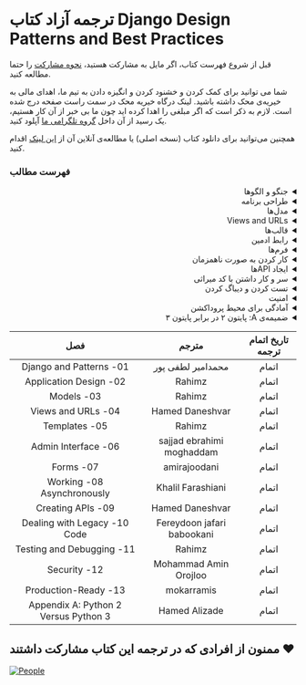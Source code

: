  # ترجمه آزاد کتاب  Django Design Patterns and Best Practices

قبل از شروع فهرست کتاب، اگر مایل به مشارکت هستید، [نحوه مشارکت](https://github.com/ftg-iran/ddpabp-persian/blob/main/CONTRIBUTING.md) را حتما مطالعه کنید.

شما می توانید برای کمک کردن و خشنود کردن و انگیزه دادن به تیم ما، اهدای مالی به خیریه‌ی محک داشته باشید.
لینک درگاه خیریه محک در سمت راست صفحه درج شده است. لازم به ذکر است که اگر مبلغی را اهدا کرده اید چون ما بی خبر از آن کار هستیم، یک رسید از آن داخل [گروه تلگرامی ما](https://t.me/dfp_farsi) آپلود کنید.

همچنین می‌توانید برای دانلود کتاب (نسخه اصلی) یا مطالعه‌ی آنلاین آن از [این لینک](https://github.com/ftg-iran/ddpabp-persian/raw/main/Book/Django_Design_Patterns_and_Best_Practices.pdf) اقدام کنید.

 
### فهرست مطالب

<div dir="rtl">
<details>
  <summary>جنگو و الگوها</summary>
  <br>
    
  - چرا جنگو؟
  - داستان جنگو 
  - جنگو چگونه کار می‌کند؟ 
  - الگو چیست؟ 
  - الگوها در این کتاب 
  - نتیجه‌گیری
</details>

<details>
  <summary>طراحی برنامه</summary>
  <br>
    
  - چگونه نیازها را جمع‌آوری کنیم؟
  - آیا شما یک داستان‌گو هستید؟ 
  - HTML mockups 
  - طراحی برنامه 
  - Best Practice ها قبل از شروع یک پروژه 
  - SuperBook - ماموریت شما، اگر بخواهید آن را بپذیرید
  - نتیجه‌گیری

</details>

<details>
  <summary>مدل‌ها</summary>
  <br>
    
  - M بزرگ‌تر از V و C است
  - شکار مدل 
  - الگوهای ساختاری 
  - الگوهای بازیابی 
  - Migrations
  - نتیجه‌گیری

</details>

<details>
  <summary>Views and URLs</summary>
  <br>
    
  - یک ویو از بالا
  - ویوهای عمومی مبتنی بر کلاس 
  - View mixin ها
  - Decorator ها 
  - الگوهای ویو 
  - طراحی URLها
  - React.js, Vue.js, و دیگر جایگزین‌های ویو
  - نتیجه‌گیری

</details>


<details>
  <summary>قالب‌ها</summary>
  <br>
    
  - فهمیدن ویژگی‌های زبان قالب جنگو
  - Jinja2
  - سازمان‌ دادن قالب‌ها
  - قالب‌ها چگونه کار می‌کنند؟ 
  - استفاده از Bootstrap
  - الگوهای قالب
  - نتیجه‌گیری

</details>

<details>
  <summary>رابط ادمین</summary>
  <br>
    
  - استفاده از رابط ادمین
  - گسترش دادن مدلها برای ادمین
  - سفارشی‌سازی‌های رابط ادمین
  - محافظت از ادمین
  - نتیجه‌گیری

</details>

<details>
  <summary>فرم‌ها</summary>
  <br>
    
  - فرم‌ها چگونه کار می‌کنند؟
  - نمایش فرم‌ها
  - درک‌ کردن CSRF
  - پردازش فرم با ویوهای مبتنی بر کلاس
  - الگوهای فرم
  - نتیجه‌گیری

</details>

<details>
  <summary>کار کردن به صورت ناهمزمان</summary>
  <br>
    
  - چرا ناهمزمانی؟
  - الگوهای ناهمزمانی
  - راه‌حل‌های ناهمزمانی برای جنگو
  - نتیجه‌گیری

</details>

<details>
  <summary>ایجاد APIها</summary>
  <br>
    
  - RESTful API
  - Django Rest Framework
  - الگوهای API
  - نتیجه‌گیری

</details>

<details>
  <summary>سر و کار داشتن با کد میراثی</summary>
  <br>
    
  - پیدا کردن ورژن جنگو
  - فایل‌ها کجا هستند؟ این PHP نیست
  - شروع با urls.py
  - پرش در اطراف کد
  - درک کردن پایه‌ی کد
  - تغییرات افزایشی یا نوشتن مجدد به صورت کامل؟
  - تست نوشتن قبل از ایجاد هرگونه تغییر
  - یکپارچگی دیتابیس میراثی
  - تصحیح آینده
  - نتیجه‌گیری

</details>

<details>
  <summary>تست کردن و دیباگ کردن</summary>
  <br>
    
  - چرا تست بنویسیم؟
  - TDD
  - یک نمونه تست نوشتن
  - Mocking
  - Pattern - Test fixtures and factories
  - آموختن بیشتر درباره‌ی تست کردن
  - دیباگ کردن
  - تابع پرینت
  - Logging
  - نوار ابزار دیباگ جنگو
  - The Python debugger pdb 
  - بقیه‌ی دیباگرها
  - دیباگ کردن قالب‌های جنگو
  - نتیجه‌گیری

</details>

<details>
  <summary>امنیت</summary>
  <br>
    
  - Cross-site scripting
  - Cross-site request forgery
  - SQL injection
  - Clickjacking
  - Shell injection
  - یک چک‌لیست دم‌دستی امنیت
  - نتیجه‌گیری

</details>

<details>
  <summary>آمادگی برای محیط پروداکشن</summary>
  <br>
    
  - محیط پروداکشن
  - ماشین‌های مجازی یا داکر
  - میزبانی
  - ابزارهای استقرار
  - نظارت
  - افزایش کارایی
  - نتیجه‌گیری

</details>

<details>
  <summary>ضمیمه‌ی A: پایتون ۲ در برابر پایتون ۳</summary>
  <br>
    
  - پایتون ۳
  - اطلاعات بیشتر

</details>



  
| تاریخ اتمام ترجمه |       مترجم      |                    فصل             |
|:-----------------:|:----------------:|:----------------------------------:|
|        اتمام           |  محمدامیر لطفی پور       |01- Django and Patterns             |
|         اتمام     |  Rahimz       |02- Application Design              |
|           اتمام         |  Rahimz       |03- Models                          |
|         اتمام          |  Hamed Daneshvar       |04- Views and URLs                  |
|            اتمام       |  Rahimz        |05- Templates                       |
|            اتمام     |  sajjad ebrahimi moghaddam        |06- Admin Interface                 |
|             اتمام      |  amirajoodani        |07- Forms                           |
|            اتمام        |  Khalil Farashiani       |08- Working Asynchronously          |
|          اتمام         |  Hamed Daneshvar       |09- Creating APIs                   |
|              اتمام     |  Fereydoon jafari babookani       |10- Dealing with Legacy Code        |
|            اتمام       |  Rahimz       |11- Testing and Debugging           |
|            اتمام       |  Mohammad Amin Orojloo       |12- Security                        |
|         اتمام       |  mokarramis        |13- Production-Ready                |
|              اتمام     |  Hamed Alizade       |Appendix A: Python 2 Versus Python 3|

</div>

## ممنون از افرادی که در ترجمه این کتاب مشارکت داشتند :heart:

[![People](https://contrib.rocks/image?repo=ftg-iran/ddpabp-persian)](https://github.com/ftg-iran/ddpabp-persian/graphs/contributors)
